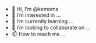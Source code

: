 - 👋 Hi, I’m @kemoma
- 👀 I’m interested in ...
- 🌱 I’m currently learning ...
- 💞️ I’m looking to collaborate on ...
- 📫 How to reach me ...

<!---
kemoma/kemoma is a ✨ special ✨ repository because its `README.md` (this file) appears on your GitHub profile.
You can click the Preview link to take a look at your changes.
--->
